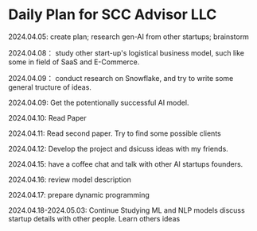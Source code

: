 # Daily Plan for SCC Advisor LLC

2024.04.05:  create plan; research gen-AI from other startups; brainstorm

2024.04.08： study other start-up's logistical business model, such like some in field of SaaS and E-Commerce.

2024.04.09： conduct research on Snowflake, and try to write some general tructure of ideas.

2024.04.09:  Get the potentionally successful AI model. 

2024.04.10:  Read Paper

2024.04.11:  Read second paper. Try to find some possible clients

2024.04.12:  Develop the project and dsicuss ideas with my friends.

2024.04.15: have a coffee chat and talk with other AI startups founders.

2024.04.16: review model description

2024.04.17: prepare dynamic programming

2024.04.18-2024.05.03: Continue Studying ML and NLP models
discuss startup details with other people. Learn others ideas
